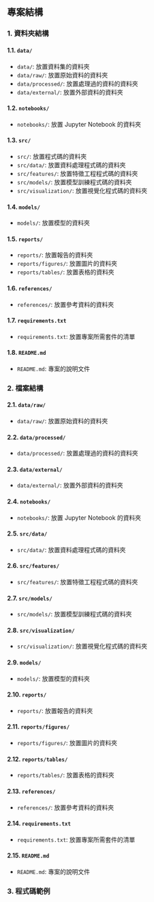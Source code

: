 ## 專案結構
### 1. 資料夾結構
#### 1.1. `data/`
- `data/`: 放置資料集的資料夾
- `data/raw/`: 放置原始資料的資料夾
- `data/processed/`: 放置處理過的資料的資料夾
- `data/external/`: 放置外部資料的資料夾
#### 1.2. `notebooks/`
- `notebooks/`: 放置 Jupyter Notebook 的資料夾
#### 1.3. `src/`
- `src/`: 放置程式碼的資料夾
- `src/data/`: 放置資料處理程式碼的資料夾
- `src/features/`: 放置特徵工程程式碼的資料夾
- `src/models/`: 放置模型訓練程式碼的資料夾
- `src/visualization/`: 放置視覺化程式碼的資料夾
#### 1.4. `models/`
- `models/`: 放置模型的資料夾
#### 1.5. `reports/`
- `reports/`: 放置報告的資料夾
- `reports/figures/`: 放置圖片的資料夾
- `reports/tables/`: 放置表格的資料夾
#### 1.6. `references/`
- `references/`: 放置參考資料的資料夾
#### 1.7. `requirements.txt`
- `requirements.txt`: 放置專案所需套件的清單
#### 1.8. `README.md`
- `README.md`: 專案的說明文件
### 2. 檔案結構
#### 2.1. `data/raw/`
- `data/raw/`: 放置原始資料的資料夾
#### 2.2. `data/processed/`
- `data/processed/`: 放置處理過的資料的資料夾
#### 2.3. `data/external/`
- `data/external/`: 放置外部資料的資料夾
#### 2.4. `notebooks/`
- `notebooks/`: 放置 Jupyter Notebook 的資料夾
#### 2.5. `src/data/`
- `src/data/`: 放置資料處理程式碼的資料夾
#### 2.6. `src/features/`
- `src/features/`: 放置特徵工程程式碼的資料夾
#### 2.7. `src/models/`
- `src/models/`: 放置模型訓練程式碼的資料夾
#### 2.8. `src/visualization/`

- `src/visualization/`: 放置視覺化程式碼的資料夾
#### 2.9. `models/`
- `models/`: 放置模型的資料夾
#### 2.10. `reports/`
- `reports/`: 放置報告的資料夾
#### 2.11. `reports/figures/`
- `reports/figures/`: 放置圖片的資料夾
#### 2.12. `reports/tables/`
- `reports/tables/`: 放置表格的資料夾
#### 2.13. `references/`
- `references/`: 放置參考資料的資料夾
#### 2.14. `requirements.txt`
- `requirements.txt`: 放置專案所需套件的清單
#### 2.15. `README.md`
- `README.md`: 專案的說明文件
### 3. 程式碼範例
```python



